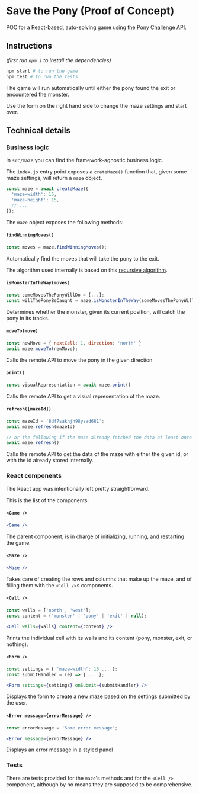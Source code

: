# Save the Pony (Proof of Concept)

POC for a React-based, auto-solving game using the [Pony Challenge API](https://ponychallenge.trustpilot.com/api-docs/index.html).

## Instructions

_(first run `npm i` to install the dependencies)_

```bash
npm start # to run the game
npm test # to run the tests
```

The game will run automatically until either the pony found the exit or encountered the monster.

Use the form on the right hand side to change the maze settings and start over.

## Technical details

### Business logic

In `src/maze` you can find the framework-agnostic business logic.

The `index.js` entry point exposes a `crateMaze()` function that, given some maze settings, will return a `maze` object.

```js
const maze = await createMaze({
  'maze-width': 15,
  'maze-height': 15,
  // ...
});
```

The `maze` object exposes the following methods:

#### `findWinningMoves()`

```js
const moves = maze.findWinningMoves();
```

Automatically find the moves that will take the pony to the exit.

The algorithm used internally is based on this [recursive algorithm](https://en.wikipedia.org/wiki/Maze_solving_algorithm#Recursive_algorithm).

#### `isMonsterInTheWay(moves)`

```js
const someMovesThePonyWillDo = [...];
const willThePonyBeCaught = maze.isMonsterInTheWay(someMovesThePonyWillDo);
```

Determines whether the monster, given its current position, will catch the pony in its tracks.

#### `moveTo(move)`

```js
const newMove = { nextCell: 1, direction: 'north' }
await maze.moveTo(newMove);
```

Calls the remote API to move the pony in the given direction.

#### `print()`

```js
const visualRepresentation = await maze.print()
```

Calls the remote API to get a visual representation of the maze.

#### `refresh([mazeId])`

```js
const mazeId = '8df7sakhjh98ysad681';
await maze.refresh(mazeId)

// or the following if the maze already fetched the data at least once
await maze.refresh()
```

Calls the remote API to get the data of the maze with either the given id, or with the id already stored internally.

### React components

The React app was intentionally left pretty straightforward.

This is the list of the components:

#### `<Game />`

```jsx
<Game />
```

The parent component, is in charge of initializing,  running, and restarting the game.

#### `<Maze />`

```jsx
<Maze />
```

Takes care of creating the rows and columns that make up the maze, and of filling them with the `<Cell />`s components.

#### `<Cell />`

```jsx
const walls = ['north', 'west'];
const content = ('monster' | 'pony' | 'exit' | null);

<Cell walls={walls} content={content} />
```

Prints the individual cell with its walls and its content (pony, monster, exit, or nothing).

#### `<Form />`

```jsx
const settings = { 'maze-width': 15 ... };
const submitHandler = (e) => { ... };

<Form settings={settings} onSubmit={submitHandler} />
```

Displays the form to create a new maze based on the settings submitted by the user.

#### `<Error message={errorMessage} />`

```jsx
const errorMessage = 'Some error message';

<Error message={errorMessage} />
```

Displays an error message in a styled panel

### Tests

There are tests provided for the `maze`'s methods and for the `<Cell />` component, although by no means they are supposed to be comprehensive.
